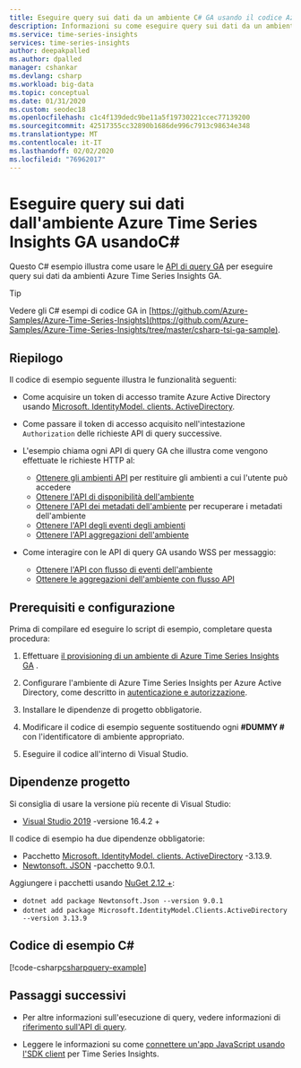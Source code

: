```yaml
---
title: Eseguire query sui dati da un ambiente C# GA usando il codice Azure Time Series Insights | Microsoft Docs
description: Informazioni su come eseguire query sui dati da un ambiente Azure Time Series Insights usando un'app personalizzata C#scritta in.
ms.service: time-series-insights
services: time-series-insights
author: deepakpalled
ms.author: dpalled
manager: cshankar
ms.devlang: csharp
ms.workload: big-data
ms.topic: conceptual
ms.date: 01/31/2020
ms.custom: seodec18
ms.openlocfilehash: c1c4f139dedc9be11a5f19730221ccec77139200
ms.sourcegitcommit: 42517355cc32890b1686de996c7913c98634e348
ms.translationtype: MT
ms.contentlocale: it-IT
ms.lasthandoff: 02/02/2020
ms.locfileid: "76962017"
---
```

# <a name="query-data-from-the-azure-time-series-insights-ga-environment-using-c"></a>Eseguire query sui dati dall'ambiente Azure Time Series Insights GA usandoC#

Questo C# esempio illustra come usare le [API di query GA](https://docs.microsoft.com/rest/api/time-series-insights/ga-query) per eseguire query sui dati da ambienti Azure Time Series Insights GA.

> [!TIP]
> Vedere gli C# esempi di codice GA in [https://github.com/Azure-Samples/Azure-Time-Series-Insights](https://github.com/Azure-Samples/Azure-Time-Series-Insights/tree/master/csharp-tsi-ga-sample).

## <a name="summary"></a>Riepilogo

Il codice di esempio seguente illustra le funzionalità seguenti:

* Come acquisire un token di accesso tramite Azure Active Directory usando [Microsoft. IdentityModel. clients. ActiveDirectory](https://www.nuget.org/packages/Microsoft.IdentityModel.Clients.ActiveDirectory/).

* Come passare il token di accesso acquisito nell'intestazione `Authorization` delle richieste API di query successive. 

* L'esempio chiama ogni API di query GA che illustra come vengono effettuate le richieste HTTP al:
    * [Ottenere gli ambienti API](https://docs.microsoft.com/rest/api/time-series-insights/ga-query-api#get-environments-api) per restituire gli ambienti a cui l'utente può accedere
    * [Ottenere l'API di disponibilità dell'ambiente](https://docs.microsoft.com/rest/api/time-series-insights/ga-query-api#get-environment-availability-api)
    * [Ottenere l'API dei metadati dell'ambiente](https://docs.microsoft.com/rest/api/time-series-insights/ga-query-api#get-environment-metadata-api) per recuperare i metadati dell'ambiente
    * [Ottenere l'API degli eventi degli ambienti](https://docs.microsoft.com/rest/api/time-series-insights/ga-query-api#get-environment-events-api)
    * [Ottenere l'API aggregazioni dell'ambiente](https://docs.microsoft.com/rest/api/time-series-insights/ga-query-api#get-environment-aggregates-api)
    
* Come interagire con le API di query GA usando WSS per messaggio:

   * [Ottenere l'API con flusso di eventi dell'ambiente](https://docs.microsoft.com/rest/api/time-series-insights/ga-query-api#get-environment-events-streamed-api)
   * [Ottenere le aggregazioni dell'ambiente con flusso API](https://docs.microsoft.com/rest/api/time-series-insights/ga-query-api#get-environment-aggregates-streamed-api)

## <a name="prerequisites-and-setup"></a>Prerequisiti e configurazione

Prima di compilare ed eseguire lo script di esempio, completare questa procedura:

1. Effettuare [il provisioning di un ambiente di Azure Time Series Insights GA](https://docs.microsoft.com/azure/time-series-insights/time-series-insights-get-started) .

1. Configurare l'ambiente di Azure Time Series Insights per Azure Active Directory, come descritto in [autenticazione e autorizzazione](time-series-insights-authentication-and-authorization.md). 

1. Installare le dipendenze di progetto obbligatorie.

1. Modificare il codice di esempio seguente sostituendo ogni **#DUMMY #** con l'identificatore di ambiente appropriato.

1. Eseguire il codice all'interno di Visual Studio.

## <a name="project-dependencies"></a>Dipendenze progetto

Si consiglia di usare la versione più recente di Visual Studio:

* [Visual Studio 2019](https://visualstudio.microsoft.com/vs/) -versione 16.4.2 +

Il codice di esempio ha due dipendenze obbligatorie:

* Pacchetto [Microsoft. IdentityModel. clients. ActiveDirectory](https://www.nuget.org/packages/Microsoft.IdentityModel.Clients.ActiveDirectory/) -3.13.9.
* [Newtonsoft. JSON](https://www.nuget.org/packages/Newtonsoft.Json) -pacchetto 9.0.1.

Aggiungere i pacchetti usando [NuGet 2.12 +](https://www.nuget.org/):

* `dotnet add package Newtonsoft.Json --version 9.0.1`
* `dotnet add package Microsoft.IdentityModel.Clients.ActiveDirectory --version 3.13.9`

## <a name="c-sample-code"></a>Codice di esempio C#

[!code-csharp[csharpquery-example](~/samples-tsi/csharp-tsi-ga-sample/Program.cs)]

## <a name="next-steps"></a>Passaggi successivi

- Per altre informazioni sull'esecuzione di query, vedere informazioni di [riferimento sull'API di query](https://docs.microsoft.com/rest/api/time-series-insights/ga-query-api).

- Leggere le informazioni su come [connettere un'app JavaScript usando l'SDK client](https://github.com/microsoft/tsiclient) per Time Series Insights.
